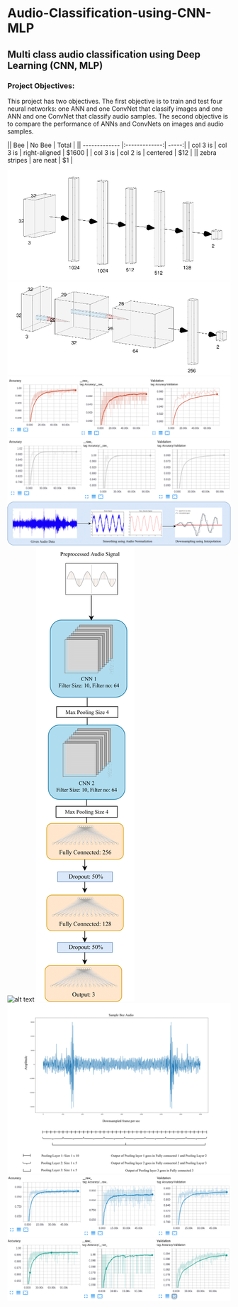 # Audio-Classification-using-CNN-MLP
## Multi class audio classification using Deep Learning (CNN, MLP)

### Project Objectives: 
This project has two objectives. The first objective is to train and test four neural networks: one ANN and one ConvNet that classify images and one ANN and one ConvNet that classify audio samples. The second objective is to compare the performance of ANNs and ConvNets on images and audio samples.

|| Bee           | No Bee        | Total |
|| ------------- |:-------------:| -----:|
| col 3 is      | col 3 is      | right-aligned | $1600 |
| col 3 is      | col 2 is      | centered      |   $12 |
|| zebra stripes | are neat      |    $1 |

![alt text](https://raw.githubusercontent.com/vishalshar/Audio-Classification-using-CNN-MLP/master/img/ann_images.png)
![alt text](https://raw.githubusercontent.com/vishalshar/Audio-Classification-using-CNN-MLP/master/img/cnn_images.png)
![alt text](https://raw.githubusercontent.com/vishalshar/Audio-Classification-using-CNN-MLP/master/img/bee_ann_images.png)
![alt text](https://raw.githubusercontent.com/vishalshar/Audio-Classification-using-CNN-MLP/master/img/bee_cnn_images.png)
![alt text](https://raw.githubusercontent.com/vishalshar/Audio-Classification-using-CNN-MLP/master/img/audio_preprocessing-1.png)
![alt text](https://raw.githubusercontent.com/vishalshar/Audio-Classification-using-CNN-MLP/master/img/ANN_Net_2-1.png)
![alt text](https://raw.githubusercontent.com/vishalshar/Audio-Classification-using-CNN-MLP/master/img/CNN_Net-1.png)
![alt text](https://raw.githubusercontent.com/vishalshar/Audio-Classification-using-CNN-MLP/master/img/audio_graph-1.png)
![alt text](https://raw.githubusercontent.com/vishalshar/Audio-Classification-using-CNN-MLP/master/img/bee_ann_audio.png)
![alt text](https://raw.githubusercontent.com/vishalshar/Audio-Classification-using-CNN-MLP/master/img/bee_cnn_audio.png)
